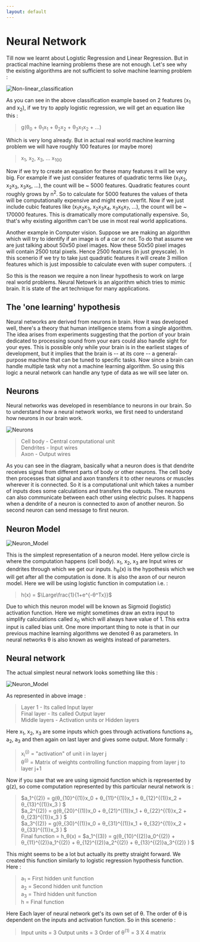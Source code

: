 ```yaml
---
layout: default
---
```



 <script type="text/x-mathjax-config">
    MathJax.Hub.Config({
      tex2jax: {
        skipTags: ['script', 'noscript', 'style', 'textarea', 'pre'],
        inlineMath: [['$','$']]
      }
    });
  </script>
  <script src="https://cdn.mathjax.org/mathjax/latest/MathJax.js?config=TeX-AMS-MML_HTMLorMML" type="text/javascript"></script> 

# Neural Network

Till now we learnt about Logistic Regression and Linear Regression. But in practical machine learning problems these are not enough. Let's see why the existing algorithms are not sufficient to solve machine learning problem :

![Non-linear_classification](https://m3verma.github.io/Machine_Learning/Coursera_AndrewNG_Course/Images/Neural_Network/NeuralNetwork_1.png)

As you can see in the above classification example based on 2 features (x<sub>1</sub> and x<sub>2</sub>), if we try to apply logistic regression, we will get an equation like this :
> g(θ<sub>0</sub> + θ<sub>1</sub>x<sub>1</sub> + θ<sub>2</sub>x<sub>2</sub> + θ<sub>3</sub>x<sub>1</sub>x<sub>2</sub> + ...)

Which is very long already. But in actual real world machine learning problem we will have roughly 100 features (or maybe more)
> x<sub>1</sub>, x<sub>2</sub>, x<sub>3</sub>, ... x<sub>100</sub>

Now if we try to create an equation for these many features it will be very big. For example if we just consider features of quadratic terms like (x<sub>1</sub>x<sub>2</sub>, x<sub>2</sub>x<sub>3</sub>, x<sub>3</sub>x<sub>5</sub>, ...), the count will be ~ 5000 features. Quadratic features count roughly grows by n<sup>2</sup>. So to calculate for 5000 features the values of theta will be computationally expensive and might even overfit. Now if we just include cubic features like (x<sub>1</sub>x<sub>2</sub>x<sub>3</sub>, x<sub>2</sub>x<sub>3</sub>x<sub>4</sub>, x<sub>3</sub>x<sub>5</sub>x<sub>7</sub>, ...), the count will be ~ 170000 features. This is dramatically more computationally expensive. So, that's why existing algorithm can't be use in most real world applications.

Another example in Computer vision. Suppose we are making an algorithm which will try to identify if an image is of a car or not. To do that assume we are just talking about 50x50 pixel images. Now these 50x50 pixel images will contain 2500 total pixels. Hence 2500 features (in just greyscale). In this scenerio if we try to take just quadratic features it will create 3 million features which is just impossible to calculate even with super computers. :(

So this is the reason we require a non linear hypothesis to work on large real world problems. Neural Netowrk is an algorithm which tries to mimic brain. It is state of the art technique for many applications.

## The 'one learning' hypothesis

Neural networks are derived from neurons in brain. How it was developed well, there's a theory that human intelligence stems from a single algorithm. The idea arises from experiments suggesting that the portion of your brain dedicated to processing sound from your ears could also handle sight for your eyes. This is possible only while your brain is in the earliest stages of development, but it implies that the brain is -- at its core -- a general-purpose machine that can be tuned to specific tasks. Now since a brain can handle multiple task why not a machine learning algorithm. So using this logic a neural network can handle any type of data as we will see later on.

## Neurons

Neural networks was developed in resemblance to neurons in our brain. So to understand how a neural network works, we first need to understand how neurons in our brain work.

![Neurons](https://m3verma.github.io/Machine_Learning/Coursera_AndrewNG_Course/Images/Neural_Network/neuron.png)

> Cell body - Central computational unit<br>
> Dendrites - Input wires<br>
> Axon - Output wires<br>

As you can see in the diagram, basically what a neuron does is that dendrite receives signal from different parts of body or other neurons. The cell body then processes that signal and axon transfers it to other neurons or muscles wherever it is connected. So it is a computational unit which takes a number of inputs does some calculations and transfers the outputs. The neurons can also communicate between each other using electric pulses. It happens when a dendrite of a neuron is connected to axon of another neuron. So second neuron can send message to first neuron.

## Neuron Model

![Neuron_Model](https://m3verma.github.io/Machine_Learning/Coursera_AndrewNG_Course/Images/Neural_Network/neuron_model.png)

This is the simplest representation of a neuron model. Here yellow circle is where the computation happens (cell body). x<sub>1</sub>, x<sub>2</sub>, x<sub>3</sub> are Input wires or dendrites through which we get our inputs. h<sub>θ</sub>(x) is the hypothesis which we will get after all the computation is done. It is also the axon of our neuron model. Here we will be using logistic function in computation i.e. :
> h(x) = $\Large\frac{1}{1+e^{-θ^Tx}}$

Due to which this neuron model will be known as Sigmoid (logistic) activation function. Here we might sometimes draw an extra input to simplify calculations called x<sub>0</sub> which will always have value of 1. This extra input is called bias unit. One more important thing to note is that in our previous machine learning algorithms we denoted θ as parameters. In neural networks θ is also known as weights instead of parameters.

## Neural network

The actual simplest neural network looks something like this :

![Neuron_Model](https://m3verma.github.io/Machine_Learning/Coursera_AndrewNG_Course/Images/Neural_Network/Neuron_model_2.png)

As represented in above image :
> Layer 1 - Its called Input layer<br>
> Final layer - Its called Output layer<br>
> Middle layers - Activation units or Hidden layers<br>

Here x<sub>1</sub>, x<sub>2</sub>, x<sub>3</sub> are some inputs which goes through activations functions a<sub>1</sub>, a<sub>2</sub>, a<sub>3</sub> and then again on last layer and gives some output. More formally :
> x<sub>i</sub><sup>(j)</sup> = "activation" of unit i in layer j<br>
> θ<sup>(j)</sup> = Matrix of weights controlling function mapping from layer j to layer j+1

Now if you saw that we are using sigmoid function which is represented by g(z), so come computation represented by this particular neural network is :
> $a_1^{(2)} = g(θ_{10}^{(1)}x_0 + θ_{11}^{(1)}x_1 + θ_{12}^{(1)}x_2 + θ_{13}^{(1)}x_3 ) $<br>
> $a_2^{(2)} = g(θ_{20}^{(1)}x_0 + θ_{21}^{(1)}x_1 + θ_{22}^{(1)}x_2 + θ_{23}^{(1)}x_3 ) $<br>
> $a_3^{(2)} = g(θ_{30}^{(1)}x_0 + θ_{31}^{(1)}x_1 + θ_{32}^{(1)}x_2 + θ_{33}^{(1)}x_3 ) $<br>
> Final function = h_θ(x) = $a_1^{(3)} = g(θ_{10}^{(2)}a_0^{(2)} + θ_{11}^{(2)}a_1^{(2)} + θ_{12}^{(2)}a_2^{(2)} + θ_{13}^{(2)}a_3^{(2)} ) $

This might seems to be a lot but actually its pretty straight forward. We created this function similarly to logistic regression hypothesis function. Here :
> a<sub>1</sub> = First hidden unit function<br>
> a<sub>2</sub> = Second hidden unit function<br>
> a<sub>3</sub> = Third hidden unit function<br>
> h = Final function

Here Each layer of neural network get's its own set of θ. The order of θ is dependent on the inputs and activation function. So in this scenerio :
> Input units = 3
> Output units = 3
> Order of θ<sup>(1)</sup> = 3 X 4 matrix
